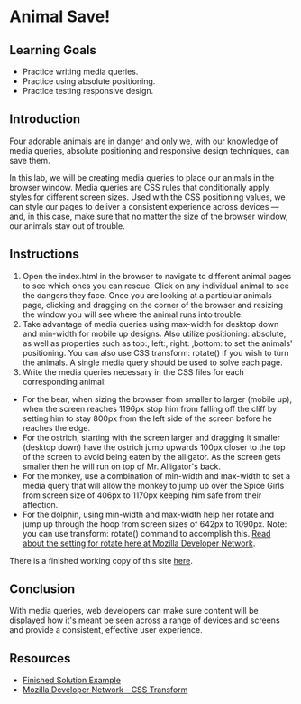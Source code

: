 # Animal Save!

## Learning Goals

- Practice writing media queries.
- Practice using absolute positioning.
- Practice testing responsive design.

## Introduction

Four adorable animals are in danger and only we, with our knowledge of media
queries, absolute positioning and responsive design techniques, can save them.

In this lab, we will be creating media queries to place our animals in the
browser window. Media queries are CSS rules that conditionally apply styles for
different screen sizes. Used with the CSS positioning values, we can style our
pages to deliver a consistent experience across devices — and, in this case,
make sure that no matter the size of the browser window, our animals stay out of
trouble.

## Instructions

1. Open the index.html in the browser to navigate to different animal pages to
see which ones you can rescue. Click on any individual animal to see the dangers
they face. Once you are looking at a particular animals page, clicking and
dragging on the corner of the browser and resizing the window you will see where
the animal runs into trouble.
2. Take advantage of media queries using max-width for desktop down and
min-width for mobile up designs. Also utilize positioning: absolute, as well as
properties such as top:, left:, right: ,bottom: to set the animals' positioning.
You can also use CSS transform: rotate() if you wish to turn the animals. A
single media query should be used to solve each page.  
3. Write the media queries necessary in the CSS files for each corresponding
   animal:

  - For the bear, when sizing the browser from smaller to larger (mobile up),
  when the screen reaches 1196px stop him from falling off the cliff by setting
  him to stay 800px from the left side of the screen before he reaches the edge.
  - For the ostrich, starting with the screen larger and dragging it smaller
  (desktop down) have the ostrich jump upwards 100px closer to the top of the
  screen to avoid being eaten by the alligator. As the screen gets smaller then
  he will run on top of Mr. Alligator's back.
  - For the monkey, use a combination of min-width and max-width to set a media
  query that will allow the monkey to jump up over the Spice Girls from screen
  size of 406px to 1170px keeping him safe from their affection.
  - For the dolphin, using min-width and max-width help her rotate and jump up
  through the hoop from screen sizes of 642px to 1090px. Note: you can use
  transform: rotate() command to accomplish this.
  [Read about the setting for rotate here at Mozilla Developer Network][rotate].
  
 There is a finished working copy of this site [here](http://learn-co-curriculum.github.io/animal-save/).

## Conclusion

With media queries, web developers can make sure content will be displayed how
it's meant be seen across a range of devices and screens and provide a
consistent, effective user experience.

## Resources

- [Finished Solution Example](http://learn-co-curriculum.github.io/animal-save/)  
- [Mozilla Developer Network - CSS Transform](https://developer.mozilla.org/en-US/docs/Web/CSS/transform)

[rotate]: https://developer.mozilla.org/en-US/docs/Web/CSS/transform
